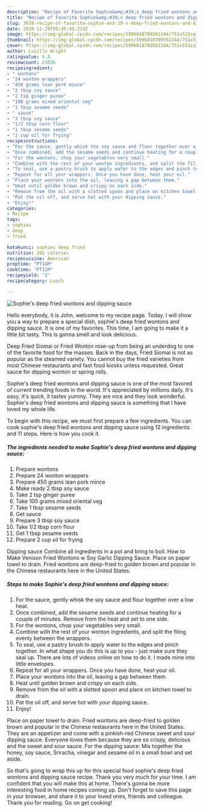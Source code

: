 ```yaml
---
description: "Recipe of Favorite Sophie&amp;#39;s deep fried wontons and dipping sauce"
title: "Recipe of Favorite Sophie&amp;#39;s deep fried wontons and dipping sauce"
slug: 3678-recipe-of-favorite-sophie-and-39-s-deep-fried-wontons-and-dipping-sauce
date: 2020-11-29T05:45:49.219Z
image: https://img-global.cpcdn.com/recipes/5996018709561344/751x532cq70/sophies-deep-fried-wontons-and-dipping-sauce-recipe-main-photo.jpg
thumbnail: https://img-global.cpcdn.com/recipes/5996018709561344/751x532cq70/sophies-deep-fried-wontons-and-dipping-sauce-recipe-main-photo.jpg
cover: https://img-global.cpcdn.com/recipes/5996018709561344/751x532cq70/sophies-deep-fried-wontons-and-dipping-sauce-recipe-main-photo.jpg
author: Lucille Wright
ratingvalue: 4.8
reviewcount: 23036
recipeingredient:
- " wontons"
- "24 wonton wrappers"
- "450 grams lean pork mince"
- "2 tbsp soy sauce"
- "2 tsp ginger puree"
- "100 grams mixed oriental veg"
- "1 tbsp sesame seeds"
- " sauce"
- "3 tbsp soy sauce"
- "1/2 tbsp corn flour"
- "1 tbsp sesame seeds"
- "2 cup oil for frying"
recipeinstructions:
- "For the sauce, gently whisk the soy sauce and flour together over a low heat."
- "Once combined, add the sesame seeds and continue heating for a couple of minutes. Remove from the heat and set to one side."
- "For the wontons, chop your vegetables very small."
- "Combine with the rest of your wonton ingredients, and split the filing evenly between the wrappers."
- "To seal, use a pastry brush to apply water to the edges and pinch together. In what shape you do this is up to you - just make sure they seal up. There are lots of videos online on how to do it. I made mine into little envelopes."
- "Repeat for all your wrappers. Once you have done, heat your oil."
- "Place your wontons into the oil, leaving a gap between them."
- "Heat until golden brown and crispy on each side."
- "Remove from the oil with a slotted spoon and place on kitchen towel to drain."
- "Pat the oil off, and serve hot with your dipping sauce."
- "Enjoy!"
categories:
- Recipe
tags:
- sophies
- deep
- fried

katakunci: sophies deep fried 
nutrition: 202 calories
recipecuisine: American
preptime: "PT14M"
cooktime: "PT31M"
recipeyield: "3"
recipecategory: Lunch

---
```



![Sophie&#39;s deep fried wontons and dipping sauce](https://img-global.cpcdn.com/recipes/5996018709561344/751x532cq70/sophies-deep-fried-wontons-and-dipping-sauce-recipe-main-photo.jpg)

Hello everybody, it is John, welcome to my recipe page. Today, I will show you a way to prepare a special dish, sophie&#39;s deep fried wontons and dipping sauce. It is one of my favorites. This time, I am going to make it a little bit tasty. This is gonna smell and look delicious.

Deep Fried Siomai or Fried Wonton rose-up from being an underdog to one of the favorite food for the masses. Back in the days, Fried Siomai is not as popular as the steamed variety. You cannot buy the fried varieties from most Chinese restaurants and fast food kiosks unless requested. Great sauce for dipping wonton or spring rolls.

Sophie&#39;s deep fried wontons and dipping sauce is one of the most favored of current trending foods in the world. It's appreciated by millions daily. It's easy, it's quick, it tastes yummy. They are nice and they look wonderful. Sophie&#39;s deep fried wontons and dipping sauce is something that I have loved my whole life.


To begin with this recipe, we must first prepare a few ingredients. You can cook sophie&#39;s deep fried wontons and dipping sauce using 12 ingredients and 11 steps. Here is how you cook it.

<!--inarticleads1-->

##### The ingredients needed to make Sophie&#39;s deep fried wontons and dipping sauce:

1. Prepare  wontons
1. Prepare 24 wonton wrappers
1. Prepare 450 grams lean pork mince
1. Make ready 2 tbsp soy sauce
1. Take 2 tsp ginger puree
1. Take 100 grams mixed oriental veg
1. Take 1 tbsp sesame seeds
1. Get  sauce
1. Prepare 3 tbsp soy sauce
1. Take 1/2 tbsp corn flour
1. Get 1 tbsp sesame seeds
1. Prepare 2 cup oil for frying


Dipping sauce Combine all ingredients in a pot and bring to boil. How to Make Venison Fried Wontons w Soy Garlic Dipping Sauce. Place on paper towel to drain. Fried wontons are deep-fried to golden brown and popular in the Chinese restaurants here in the United States. 

<!--inarticleads2-->

##### Steps to make Sophie&#39;s deep fried wontons and dipping sauce:

1. For the sauce, gently whisk the soy sauce and flour together over a low heat.
1. Once combined, add the sesame seeds and continue heating for a couple of minutes. Remove from the heat and set to one side.
1. For the wontons, chop your vegetables very small.
1. Combine with the rest of your wonton ingredients, and split the filing evenly between the wrappers.
1. To seal, use a pastry brush to apply water to the edges and pinch together. In what shape you do this is up to you - just make sure they seal up. There are lots of videos online on how to do it. I made mine into little envelopes.
1. Repeat for all your wrappers. Once you have done, heat your oil.
1. Place your wontons into the oil, leaving a gap between them.
1. Heat until golden brown and crispy on each side.
1. Remove from the oil with a slotted spoon and place on kitchen towel to drain.
1. Pat the oil off, and serve hot with your dipping sauce.
1. Enjoy!


Place on paper towel to drain. Fried wontons are deep-fried to golden brown and popular in the Chinese restaurants here in the United States. They are an appetizer and come with a pinkish-red Chinese sweet and sour dipping sauce. Everyone loves them because they are so crispy, delicious and the sweet and sour sauce. For the dipping sauce: Mix together the honey, soy sauce, Sriracha, vinegar and sesame oil in a small bowl and set aside. 

So that's going to wrap this up for this special food sophie&#39;s deep fried wontons and dipping sauce recipe. Thank you very much for your time. I am confident that you will make this at home. There's gonna be more interesting food in home recipes coming up. Don't forget to save this page in your browser, and share it to your loved ones, friends and colleague. Thank you for reading. Go on get cooking!
